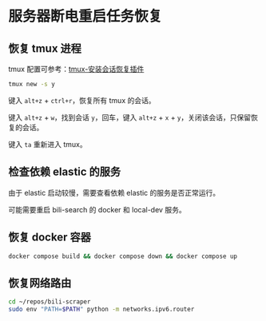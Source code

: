 # 服务器断电重启任务恢复

## 恢复 tmux 进程

tmux 配置可参考：[tmux-安装会话恢复插件](tmux.html#安装会话恢复插件-tmux-resurrect)

```sh
tmux new -s y
```

键入 `alt+z` + `ctrl+r`，恢复所有 tmux 的会话。

键入 `alt+z` + `w`，找到会话 `y`，回车，键入 `alt+z` + `x` + `y`，关闭该会话，只保留恢复的会话。

键入 `ta` 重新进入 tmux。

## 检查依赖 elastic 的服务

由于 elastic 启动较慢，需要查看依赖 elastic 的服务是否正常运行。

可能需要重启 bili-search 的 docker 和 local-dev 服务。

## 恢复 docker 容器

```sh
docker compose build && docker compose down && docker compose up
```

## 恢复网络路由

```sh
cd ~/repos/bili-scraper
sudo env "PATH=$PATH" python -m networks.ipv6.router
```